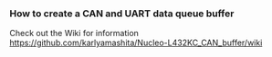 ### How to create a CAN and UART data queue buffer

Check out the Wiki for information https://github.com/karlyamashita/Nucleo-L432KC_CAN_buffer/wiki
